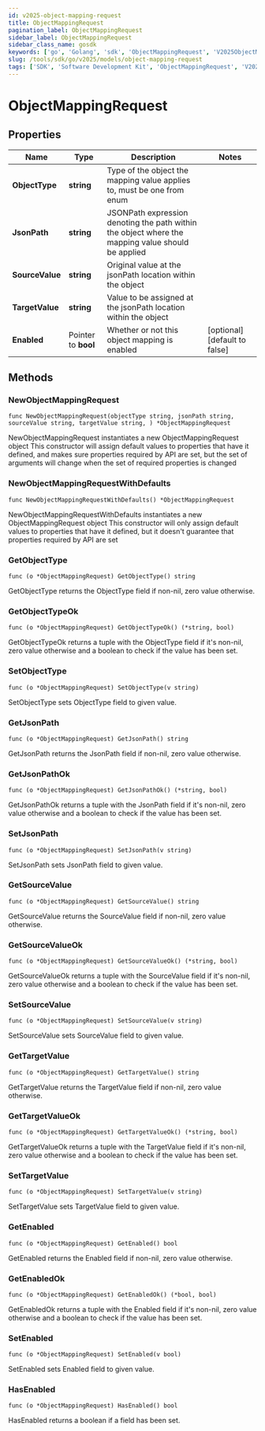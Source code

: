```yaml
---
id: v2025-object-mapping-request
title: ObjectMappingRequest
pagination_label: ObjectMappingRequest
sidebar_label: ObjectMappingRequest
sidebar_class_name: gosdk
keywords: ['go', 'Golang', 'sdk', 'ObjectMappingRequest', 'V2025ObjectMappingRequest'] 
slug: /tools/sdk/go/v2025/models/object-mapping-request
tags: ['SDK', 'Software Development Kit', 'ObjectMappingRequest', 'V2025ObjectMappingRequest']
---
```


# ObjectMappingRequest

## Properties

Name | Type | Description | Notes
------------ | ------------- | ------------- | -------------
**ObjectType** | **string** | Type of the object the mapping value applies to, must be one from enum | 
**JsonPath** | **string** | JSONPath expression denoting the path within the object where the mapping value should be applied | 
**SourceValue** | **string** | Original value at the jsonPath location within the object | 
**TargetValue** | **string** | Value to be assigned at the jsonPath location within the object | 
**Enabled** | Pointer to **bool** | Whether or not this object mapping is enabled | [optional] [default to false]

## Methods

### NewObjectMappingRequest

`func NewObjectMappingRequest(objectType string, jsonPath string, sourceValue string, targetValue string, ) *ObjectMappingRequest`

NewObjectMappingRequest instantiates a new ObjectMappingRequest object
This constructor will assign default values to properties that have it defined,
and makes sure properties required by API are set, but the set of arguments
will change when the set of required properties is changed

### NewObjectMappingRequestWithDefaults

`func NewObjectMappingRequestWithDefaults() *ObjectMappingRequest`

NewObjectMappingRequestWithDefaults instantiates a new ObjectMappingRequest object
This constructor will only assign default values to properties that have it defined,
but it doesn't guarantee that properties required by API are set

### GetObjectType

`func (o *ObjectMappingRequest) GetObjectType() string`

GetObjectType returns the ObjectType field if non-nil, zero value otherwise.

### GetObjectTypeOk

`func (o *ObjectMappingRequest) GetObjectTypeOk() (*string, bool)`

GetObjectTypeOk returns a tuple with the ObjectType field if it's non-nil, zero value otherwise
and a boolean to check if the value has been set.

### SetObjectType

`func (o *ObjectMappingRequest) SetObjectType(v string)`

SetObjectType sets ObjectType field to given value.


### GetJsonPath

`func (o *ObjectMappingRequest) GetJsonPath() string`

GetJsonPath returns the JsonPath field if non-nil, zero value otherwise.

### GetJsonPathOk

`func (o *ObjectMappingRequest) GetJsonPathOk() (*string, bool)`

GetJsonPathOk returns a tuple with the JsonPath field if it's non-nil, zero value otherwise
and a boolean to check if the value has been set.

### SetJsonPath

`func (o *ObjectMappingRequest) SetJsonPath(v string)`

SetJsonPath sets JsonPath field to given value.


### GetSourceValue

`func (o *ObjectMappingRequest) GetSourceValue() string`

GetSourceValue returns the SourceValue field if non-nil, zero value otherwise.

### GetSourceValueOk

`func (o *ObjectMappingRequest) GetSourceValueOk() (*string, bool)`

GetSourceValueOk returns a tuple with the SourceValue field if it's non-nil, zero value otherwise
and a boolean to check if the value has been set.

### SetSourceValue

`func (o *ObjectMappingRequest) SetSourceValue(v string)`

SetSourceValue sets SourceValue field to given value.


### GetTargetValue

`func (o *ObjectMappingRequest) GetTargetValue() string`

GetTargetValue returns the TargetValue field if non-nil, zero value otherwise.

### GetTargetValueOk

`func (o *ObjectMappingRequest) GetTargetValueOk() (*string, bool)`

GetTargetValueOk returns a tuple with the TargetValue field if it's non-nil, zero value otherwise
and a boolean to check if the value has been set.

### SetTargetValue

`func (o *ObjectMappingRequest) SetTargetValue(v string)`

SetTargetValue sets TargetValue field to given value.


### GetEnabled

`func (o *ObjectMappingRequest) GetEnabled() bool`

GetEnabled returns the Enabled field if non-nil, zero value otherwise.

### GetEnabledOk

`func (o *ObjectMappingRequest) GetEnabledOk() (*bool, bool)`

GetEnabledOk returns a tuple with the Enabled field if it's non-nil, zero value otherwise
and a boolean to check if the value has been set.

### SetEnabled

`func (o *ObjectMappingRequest) SetEnabled(v bool)`

SetEnabled sets Enabled field to given value.

### HasEnabled

`func (o *ObjectMappingRequest) HasEnabled() bool`

HasEnabled returns a boolean if a field has been set.


